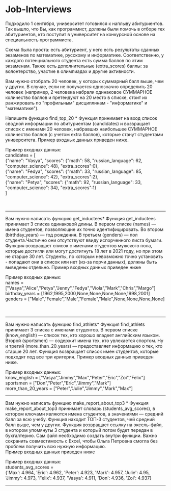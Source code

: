 # Job-Interviews

Подходило 1 сентября, университет готовился к наплыву абитуриентов. Так вышло, что Вы, как программист, должны были помочь в отборе тех абитуриентов, кто поступит в университет на конкурсной основе на специальность программиста. 

Схема была проста: есть абитуриент, у него есть результаты сданных экзаменов по математике, русскому и информатике. Соответственно, у каждого потенциального студента есть сумма баллов по этим экзаменам. Также есть дополнительные (extra_scores) баллы: за волонтерство, участие в олимпиадах и другие активности. 

Вам нужно отобрать 20 человек, у которых суммарный балл выше, чем у других. В случае, если не получается однозначно определить 20 человек (например, 2 человека набрали одинаковое СУММАРНОЕ количество баллов и претендуют на 20 место в списке, стоит их ранжировать по "профильным" дисциплинам - "информатике" и "математике").

Напишите функцию find_top_20
*
Функция принимает на вход список сводной информации по абитуриентам (candidates)  и возвращает список с  именами 20 человек, набравших наибольшее СУММАРНОЕ количество баллов (с учетом extra баллов), которые станут студентами университета.                                                                                                                                                                                                                          Пример входных данных приведен ниже.

Пример входных данных:<br>
candidates = [<br>
 {"name": "Vasya",  "scores": {"math": 58, "russian_language": 62, "computer_science": 48}, "extra_scores":0},<br>
 {"name": "Fedya",  "scores": {"math": 33, "russian_language": 85, "computer_science": 42},  "extra_scores":2},<br>
 {"name": "Petya",  "scores": {"math": 92, "russian_language": 33, "computer_science": 34},  "extra_scores":1}<br>
]<br>
<br><br>
<hr>
Вам нужно написать функцию get_inductees*
Функция get_inductees принимает 3 списка одинаковой длины. В первом списке (names) — имена студентов, позволяющие их точно идентифицировать. Во втором (birthday_years) — год рождения. В третьем (genders) — пол студента.Частично они отсутствуют ввиду испорченного листа бумаги. Функция возвращает список с именами студентов мужского пола, которые достигли или могут достигнуть 18 лет в 2021 году, но при этом не старше 30 лет. Cтуденты, по которым невозможно точно установить - попадают они в список или нет (из-за порчи данных), должны быть выведены отдельно.                                                       Пример входных данных приведен ниже

Пример входных данных:<br>
names = ["Vasya","Alice","Petya","Jenny","Fedya","Viola","Mark","Chris","Margo"]<br>
birthday_years = [1962,1995,2000,None,None,None,None,1998,2001]<br>
genders = ["Male","Female","Male","Female","Male",None,None,None,None]<br>
<br><br>
<hr>

Вам нужно написать функцию find_athlets*
Функция find_athlets принимает 3 списка с именами студентов. В первом списке (know_english) — список тех, кто хорошо владеет английским языком. Второй (sportsmen) — содержит имена тех, кто увлекается спортом. Ну и третий (more_than_20_years) — предоставляет информацию о тех, кто старше 20 лет. Функция возвращает список имен студентов, которые подходят под все три критерия.
Пример входных данных приведен ниже.

Пример входных данных:<br>
know_english = ["Vasya","Jimmy","Max","Peter","Eric","Zoi","Felix"]<br>
sportsmen = ["Don","Peter","Eric","Jimmy","Mark"]<br>
more_than_20_years = ["Peter","Julie","Jimmy","Mark","Max"]<br>
<hr>

Вам нужно написать функцию make_report_about_top3
*
Функция make_report_about_top3 принимает словарь (students_avg_scores), в котором ключами являются имена студентов, а значениями — средний балл за всю учебу. Функция находит ТОП-3 студентов, чей средний балл выше, чем у других. Функция возвращает ссылку на эксель-файл, в котором упомянуты 3 студента и который потом будет передан в бухгалтерию. Сам файл необходимо создать внутри функции. Важно сохранить совместимость с Excel, чтобы Ольга Петровна смогла без проблем получить всю нужную информацию.                                                                                     
Пример входных данных приведен ниже  <br>

Пример входных данных:<br>
students_avg_scores = <br>{'Max': 4.964, 'Eric': 4.962, 'Peter': 4.923, 'Mark': 4.957, 'Julie': 4.95, 'Jimmy': 4.973, 'Felix': 4.937, 'Vasya': 4.911, 'Don': 4.936, 'Zoi': 4.937}<br>
<hr>
